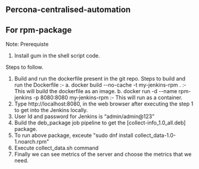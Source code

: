 ## Percona-centralised-automation
## For rpm-package


Note: Prerequiste
1. Install gum in the shell script code.


Steps to follow.

1. Build and run the dockerfile present in the git repo.
   Steps to build and run the Dockerfile :-
   a. docker build --no-cache -t my-jenkins-rpm . :- This will build the dockerfile as an image.
   b. docker run -d --name rpm-jenkins -p 8080:8080 my-jenkins-rpm :- This will run as a container.
2. Type http://localhost:8080, in the web browser after executing the step 1 to get into the Jenkins locally.
3. User Id and password for Jenkins is “admin/admin@123”
4. Build the deb_package job pipeline to get the [collect-info_1.0_all.deb] package.
5. To run above package, exceute "sudo dnf install collect_data-1.0-1.noarch.rpm"
6. Execute collect_data.sh command
7. Finally we can see metrics of the server and choose the metrics that we need.
